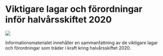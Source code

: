 # Viktigare lagar och förordningar inför halvårsskiftet 2020

![](/contentassets/54569013926946a3920ca9a9ad6ec3ea/vlf-2020.jpg?width=150&quality=85)

Informationsmaterialet innehåller en sammanfattning av de viktigare lagar och förordningar som träder i kraft kring halvårsskiftet 2020.
